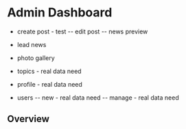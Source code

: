 # Admin Dashboard 
- create post - test
-- edit post
-- news preview

- lead news
- photo gallery
- topics - real data need
- profile - real data need
- users
-- new - real data need
-- manage - real data need



## Overview

